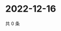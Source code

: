# 2022-12-16

共 0 条

<!-- BEGIN WEIBO -->
<!-- 最后更新时间 Fri Dec 16 2022 07:14:50 GMT+0800 (China Standard Time) -->

<!-- END WEIBO -->

